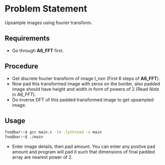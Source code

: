 # Problem Statement
Upsample images using fourier transform.

## Requirements
* Go through **A6_FFT** first.

## Procedure
* Get discrete fourier transform of image I_nxn (First 6 steps of **A6_FFT**).
* Now pad this transformed image with zeros on the border, also padded image should have height and width in form of powers of 2 (Read *Note* in *A6_FFT*).
* Do inverse DFT of this padded transformed image to get upsampled image.

## Usage
```bash
foo@bar:~$ gcc main.c -lm -lpthread -o main
foo@bar:~$ ./main
```
* Enter image details, then pad amount. You can enter any postive pad amount and program will pad it such that dimensions of final padded array are nearest power of 2.
